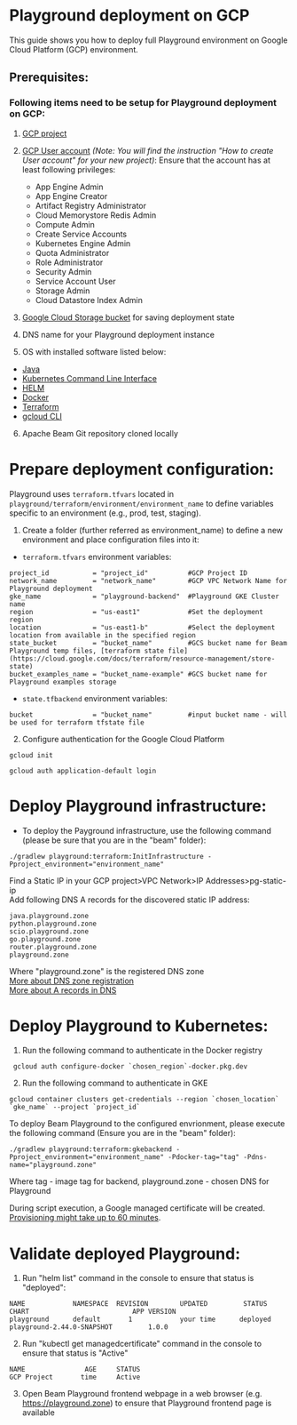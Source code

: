 <!--
    Licensed to the Apache Software Foundation (ASF) under one
    or more contributor license agreements.  See the NOTICE file
    distributed with this work for additional information
    regarding copyright ownership.  The ASF licenses this file
    to you under the Apache License, Version 2.0 (the
    "License"); you may not use this file except in compliance
    with the License.  You may obtain a copy of the License at

      http://www.apache.org/licenses/LICENSE-2.0

    Unless required by applicable law or agreed to in writing,
    software distributed under the License is distributed on an
    "AS IS" BASIS, WITHOUT WARRANTIES OR CONDITIONS OF ANY
    KIND, either express or implied.  See the License for the
    specific language governing permissions and limitations
    under the License.
-->
# Playground deployment on GCP
This guide shows you how to deploy full Playground environment on Google Cloud Platform (GCP) environment.

## Prerequisites:

### Following items need to be setup for Playground deployment on GCP:
1. [GCP project]([https://cloud.google.com/](https://cloud.google.com/resource-manager/docs/creating-managing-projects))

2. [GCP User account](https://cloud.google.com/appengine/docs/standard/access-control?tab=python) _(Note: You will find the instruction "How to create User account" for your new project)_:
Ensure that the account has at least following privileges:
   - App Engine Admin
   - App Engine Creator
   - Artifact Registry Administrator
   - Cloud Memorystore Redis Admin
   - Compute Admin
   - Create Service Accounts
   - Kubernetes Engine Admin
   - Quota Administrator
   - Role Administrator
   - Security Admin
   - Service Account User
   - Storage Admin
   - Cloud Datastore Index Admin

3. [Google Cloud Storage bucket](https://cloud.google.com/storage/docs/creating-buckets) for saving deployment state

4. DNS name for your Playground deployment instance

5. OS with installed software listed below:

* [Java](https://adoptopenjdk.net/)
* [Kubernetes Command Line Interface](https://kubernetes.io/docs/tasks/tools/install-kubectl-linux/)
* [HELM](https://helm.sh/docs/intro/install/)
* [Docker](https://docs.docker.com/engine/install/)
* [Terraform](https://www.terraform.io/downloads)
* [gcloud CLI](https://cloud.google.com/sdk/docs/install-sdk)

6. Apache Beam Git repository cloned locally

# Prepare deployment configuration:
Playground uses `terraform.tfvars` located in `playground/terraform/environment/environment_name` to define variables specific to an environment (e.g., prod, test, staging).<br> 
1. Create a folder (further referred as environment_name) to define a new environment and place configuration files into it:

* `terraform.tfvars` environment variables:
```
project_id           = "project_id"          #GCP Project ID
network_name         = "network_name"        #GCP VPC Network Name for Playground deployment
gke_name             = "playground-backend"  #Playground GKE Cluster name
region               = "us-east1"            #Set the deployment region
location             = "us-east1-b"          #Select the deployment location from available in the specified region
state_bucket         = "bucket_name"         #GCS bucket name for Beam Playground temp files, [terraform state file] (https://cloud.google.com/docs/terraform/resource-management/store-state)
bucket_examples_name = "bucket_name-example" #GCS bucket name for Playground examples storage
```
* `state.tfbackend` environment variables:
```
bucket               = "bucket_name"         #input bucket name - will be used for terraform tfstate file
```
2. Configure authentication for the Google Cloud Platform
```
gcloud init
```
```
gcloud auth application-default login
```
# Deploy Playground infrastructure:
* To deploy the Payground infrastructure, use the following command (please be sure that you are in the "beam" folder):
```
./gradlew playground:terraform:InitInfrastructure -Pproject_environment="environment_name"
```
Find a Static IP in your GCP project>VPC Network>IP Addresses>pg-static-ip
<br>Add following DNS A records for the discovered static IP address:
```
java.playground.zone
python.playground.zone
scio.playground.zone
go.playground.zone
router.playground.zone
playground.zone
```
Where "playground.zone" is the registered DNS zone<br>
[More about DNS zone registration](https://domains.google/get-started/domain-search/)<br>
[More about A records in DNS](https://support.google.com/a/answer/2579934?hl=en)

# Deploy Playground to Kubernetes:
1. Run the following command to authenticate in the Docker registry
```
 gcloud auth configure-docker `chosen_region`-docker.pkg.dev
```
2. Run the following command to authenticate in GKE
```
gcloud container clusters get-credentials --region `chosen_location` `gke_name` --project `project_id`
```
To deploy Beam Playground to the configured envrionment, please execute the following command (Ensure you are in the "beam" folder):
```
./gradlew playground:terraform:gkebackend -Pproject_environment="environment_name" -Pdocker-tag="tag" -Pdns-name="playground.zone" 
```
Where tag - image tag for backend, playground.zone - chosen DNS for Playground

During script execution, a Google managed certificate will be created. [Provisioning might take up to 60 minutes](https://cloud.google.com/load-balancing/docs/ssl-certificates/google-managed-certs).

# Validate deployed Playground:
1. Run "helm list" command in the console to ensure that status is "deployed":
```
NAME            NAMESPACE  REVISION        UPDATED         STATUS          CHART                          APP VERSION
playground      default       1            your time      deployed        playground-2.44.0-SNAPSHOT         1.0.0
```
2. Run "kubectl get managedcertificate" command in the console to ensure that status is "Active"
```
NAME               AGE     STATUS
GCP Project       time     Active
```
3. Open Beam Playground frontend webpage in a web browser (e.g. https://playground.zone) to ensure that Playground frontend page is available
